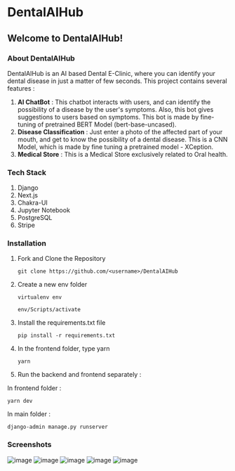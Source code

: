 # DentalAIHub
## Welcome to DentalAIHub!
### About DentalAIHub
DentalAIHub is an AI based Dental E-Clinic, where you can identify your dental disease in just a matter of few seconds. This project contains several features : 
1. **AI ChatBot** : This chatbot interacts with users, and can identify the possibility of a disease by the user's symptoms. Also, this bot gives suggestions to users based on symptoms. This bot is made by fine-tuning of pretrained BERT Model (bert-base-uncased).
2. **Disease Classification** : Just enter a photo of the affected part of your mouth, and get to know the possibility of a dental disease. This is a CNN Model, which is made by fine tuning a pretrained model - XCeption.
3. **Medical Store** : This is a Medical Store exclusively related to Oral health.


### Tech Stack
1. Django
2. Next.js
3. Chakra-UI
4. Jupyter Notebook
5. PostgreSQL
6. Stripe

### Installation
1. Fork and Clone the Repository
   ```
   git clone https://github.com/<username>/DentalAIHub
   ```
3. Create a new env folder
   ```
   virtualenv env
   
   ```

   ```
   env/Scripts/activate
   
   ```
5. Install the requirements.txt file
   ```
   pip install -r requirements.txt
   
    ```
7. In the frontend folder, type yarn

    ```
   yarn
   
   ```
9. Run the backend and frontend separately :
 
In frontend folder : 
   ```
   yarn dev

   ```
   
In main folder : 
   ```
   django-admin manage.py runserver

   ```
### Screenshots 
![image](https://github.com/devesh-2002/DentalAIHub/assets/79015420/28c3480f-a83d-40fe-83da-d9aa4cfea504)
![image](https://github.com/devesh-2002/DentalAIHub/assets/79015420/72dc7f69-0db6-49d8-86cf-e32bf22f2418)
![image](https://github.com/devesh-2002/DentalAIHub/assets/79015420/aad35574-4a9d-48c7-aca1-f4613f4218d5)
![image](https://github.com/devesh-2002/DentalAIHub/assets/79015420/f63d6c81-9ddf-410f-a2c3-13bb13de8ea1)
![image](https://github.com/devesh-2002/DentalAIHub/assets/79015420/88ff2b7c-5bc4-436b-90ad-c14ca0617fe1)

